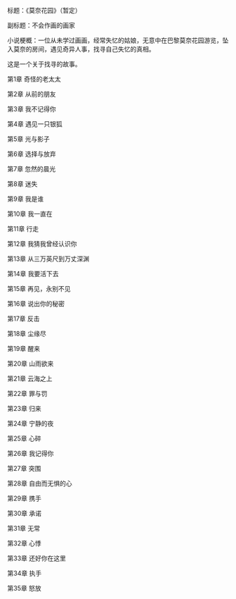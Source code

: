 标题：《莫奈花园》（暂定）

副标题：不会作画的画家

小说梗概：一位从未学过画画，经常失忆的姑娘，无意中在巴黎莫奈花园游览，坠入莫奈的房间，遇见奇异人事，找寻自己失忆的真相。

这是一个关于找寻的故事。


第1章   奇怪的老太太

第2章   从前的朋友

第3章   我不记得你

第4章   遇见一只银狐

第5章    光与影子

第6章   选择与放弃

第7章   忽然的晨光

第8章   迷失

第9章   我是谁

第10章  我一直在

第11章   行走

第12章   我猜我曾经认识你

第13章   从三万英尺到万丈深渊

第14章   我要活下去

第15章    再见，永别不见

第16章   说出你的秘密

第17章    反击

第18章    尘缘尽

第19章    醒来

第20章   山雨欲来

第21章   云海之上

第22章   罪与罚

第23章   归来

第24章   宁静的夜

第25章   心碎

第26章   我记得你

第27章   突围 

第28章   自由而无惧的心

第29章   携手

第30章  承诺

第31章   无常

第32章  心悸 

第33章  还好你在这里

第34章  执手

第35章   怒放
